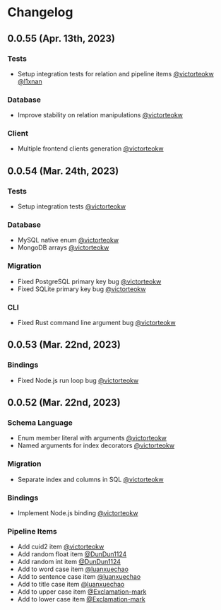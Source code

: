 # Changelog

## 0.0.55 (Apr. 13th, 2023)

### Tests

* Setup integration tests for relation and pipeline items [@victorteokw](https://github.com/victorteokw) [@l1xnan](https://github.com/l1xnan)

### Database

* Improve stability on relation manipulations [@victorteokw](https://github.com/victorteokw)

### Client

* Multiple frontend clients generation [@victorteokw](https://github.com/victorteokw)

## 0.0.54 (Mar. 24th, 2023)

### Tests

* Setup integration tests [@victorteokw](https://github.com/victorteokw)

### Database

* MySQL native enum [@victorteokw](https://github.com/victorteokw)
* MongoDB arrays [@victorteokw](https://github.com/victorteokw)

### Migration

* Fixed PostgreSQL primary key bug [@victorteokw](https://github.com/victorteokw)
* Fixed SQLite primary key bug [@victorteokw](https://github.com/victorteokw)

### CLI

* Fixed Rust command line argument bug [@victorteokw](https://github.com/victorteokw)

## 0.0.53 (Mar. 22nd, 2023)

### Bindings

* Fixed Node.js run loop bug [@victorteokw](https://github.com/victorteokw)

## 0.0.52 (Mar. 22nd, 2023)

### Schema Language

* Enum member literal with arguments [@victorteokw](https://github.com/victorteokw)
* Named arguments for index decorators [@victorteokw](https://github.com/victorteokw)

### Migration

* Separate index and columns in SQL [@victorteokw](https://github.com/victorteokw)

### Bindings

* Implement Node.js binding [@victorteokw](https://github.com/victorteokw)

### Pipeline Items

* Add cuid2 item [@victorteokw](https://github.com/victorteokw)
* Add random float item [@DunDun1124](https://github.com/DunDun1124)
* Add random int item [@DunDun1124](https://github.com/DunDun1124)
* Add to word case item [@luanxuechao](https://github.com/luanxuechao)
* Add to sentence case item [@luanxuechao](https://github.com/luanxuechao)
* Add to title case item [@luanxuechao](https://github.com/luanxuechao)
* Add to upper case item [@Exclamation-mark](https://github.com/Exclamation-mark)
* Add to lower case item [@Exclamation-mark](https://github.com/Exclamation-mark)
